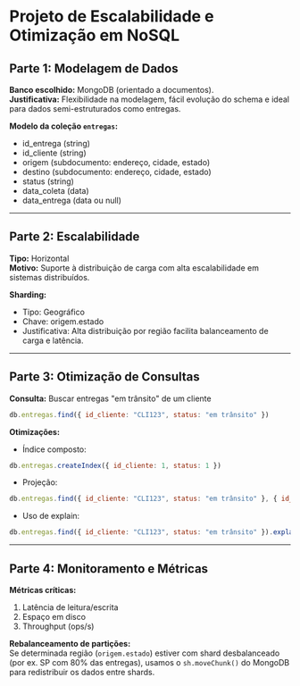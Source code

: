 # Projeto de Escalabilidade e Otimização em NoSQL

## Parte 1: Modelagem de Dados
**Banco escolhido:** MongoDB (orientado a documentos).  
**Justificativa:** Flexibilidade na modelagem, fácil evolução do schema e ideal para dados semi-estruturados como entregas.

**Modelo da coleção `entregas`:**
- id_entrega (string)
- id_cliente (string)
- origem (subdocumento: endereço, cidade, estado)
- destino (subdocumento: endereço, cidade, estado)
- status (string)
- data_coleta (data)
- data_entrega (data ou null)

---

## Parte 2: Escalabilidade

**Tipo:** Horizontal  
**Motivo:** Suporte à distribuição de carga com alta escalabilidade em sistemas distribuídos.

**Sharding:**
- Tipo: Geográfico
- Chave: origem.estado
- Justificativa: Alta distribuição por região facilita balanceamento de carga e latência.

---

## Parte 3: Otimização de Consultas

**Consulta:** Buscar entregas "em trânsito" de um cliente
```js
db.entregas.find({ id_cliente: "CLI123", status: "em trânsito" })
```

**Otimizações:**
- Índice composto:
```js
db.entregas.createIndex({ id_cliente: 1, status: 1 })
```
- Projeção:
```js
db.entregas.find({ id_cliente: "CLI123", status: "em trânsito" }, { id_entrega: 1, origem: 1, destino: 1 })
```
- Uso de explain:
```js
db.entregas.find({ id_cliente: "CLI123", status: "em trânsito" }).explain("executionStats")
```

---

## Parte 4: Monitoramento e Métricas

**Métricas críticas:**
1. Latência de leitura/escrita
2. Espaço em disco
3. Throughput (ops/s)

**Rebalanceamento de partições:**  
Se determinada região (`origem.estado`) estiver com shard desbalanceado (por ex. SP com 80% das entregas), usamos o `sh.moveChunk()` do MongoDB para redistribuir os dados entre shards.